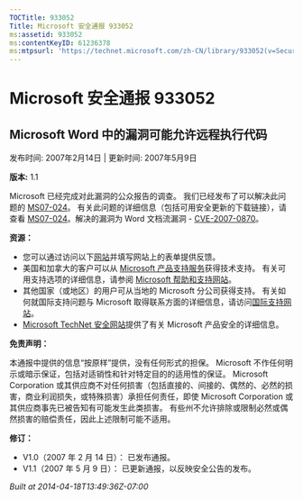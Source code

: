 ```yaml
---
TOCTitle: 933052
Title: Microsoft 安全通报 933052
ms:assetid: 933052
ms:contentKeyID: 61236378
ms:mtpsurl: 'https://technet.microsoft.com/zh-CN/library/933052(v=Security.10)'
---
```



Microsoft 安全通报 933052
=========================

Microsoft Word 中的漏洞可能允许远程执行代码
-------------------------------------------

发布时间: 2007年2月14日 | 更新时间: 2007年5月9日

**版本:** 1.1

Microsoft 已经完成对此漏洞的公众报告的调查。 我们已经发布了可以解决此问题的 [MS07-024](http://go.microsoft.com/fwlink/?linkid=85636)。 有关此问题的详细信息（包括可用安全更新的下载链接），请查看 [MS07-024](http://go.microsoft.com/fwlink/?linkid=85636)。解决的漏洞为 Word 文档流漏洞 - [CVE-2007-0870](http://www.cve.mitre.org/cgi-bin/cvename.cgi?name=cve-2007-0870)。

**资源：**

-   您可以通过访问以下[网站](https://support.microsoft.com/common/survey.aspx?scid=sw;en;1257&amp;showpage=1&amp;ws=technet&amp;sd=tech)并填写网站上的表单提供反馈。
-   美国和加拿大的客户可以从 [Microsoft 产品支持服务](http://go.microsoft.com/fwlink/?linkid=21131)获得技术支持。 有关可用支持选项的详细信息，请参阅 [Microsoft 帮助和支持网站](http://support.microsoft.com/default.aspx?ln=zh-cn)。
-   其他国家（或地区）的用户可从当地的 Microsoft 分公司获得支持。 有关如何就国际支持问题与 Microsoft 取得联系方面的详细信息，请访问[国际支持网站](http://go.microsoft.com/fwlink/?linkid=21155)。
-   [Microsoft TechNet 安全网站](http://go.microsoft.com/fwlink/?linkid=21132)提供了有关 Microsoft 产品安全的详细信息。

**免责声明：**

本通报中提供的信息“按原样”提供，没有任何形式的担保。 Microsoft 不作任何明示或暗示保证，包括对适销性和针对特定目的的适用性的保证。 Microsoft Corporation 或其供应商不对任何损害（包括直接的、间接的、偶然的、必然的损害，商业利润损失，或特殊损害）承担任何责任，即使 Microsoft Corporation 或其供应商事先已被告知有可能发生此类损害。 有些州不允许排除或限制必然或偶然损害的赔偿责任，因此上述限制可能不适用。

**修订：**

-   V1.0（2007 年 2 月 14 日）： 已发布通报。
-   V1.1（2007 年 5 月 9 日）： 已更新通报，以反映安全公告的发布。

*Built at 2014-04-18T13:49:36Z-07:00*
